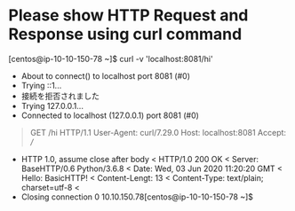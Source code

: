 # Please show HTTP Request and Response using curl command

[centos@ip-10-10-150-78 ~]$ curl -v 'localhost:8081/hi'
* About to connect() to localhost port 8081 (#0)
*   Trying ::1...
* 接続を拒否されました
*   Trying 127.0.0.1...
* Connected to localhost (127.0.0.1) port 8081 (#0)
> GET /hi HTTP/1.1
> User-Agent: curl/7.29.0
> Host: localhost:8081
> Accept: */*
> 
* HTTP 1.0, assume close after body
< HTTP/1.0 200 OK
< Server: BaseHTTP/0.6 Python/3.6.8
< Date: Wed, 03 Jun 2020 11:20:20 GMT
< Hello: BasicHTTP!
< Content-Lengt: 13
< Content-Type: text/plain; charset=utf-8
< 
* Closing connection 0
10.10.150.78[centos@ip-10-10-150-78 ~]$ 
